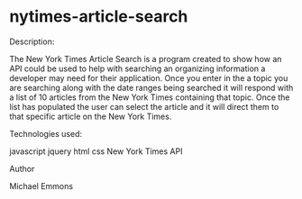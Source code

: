 # nytimes-article-search

Description:

The New York Times Article Search is a program created to show how an API could be used
to help with searching an organizing information a developer may need for their application.
Once you enter in the a topic you are searching along with the date ranges being searched it will
respond with a list of 10 articles from the New York Times containing that topic. Once the list has populated
the user can select the article and it will direct them to that specific article on the New York Times.



Technologies used:

javascript
jquery
html
css
New York Times API

Author

Michael Emmons
